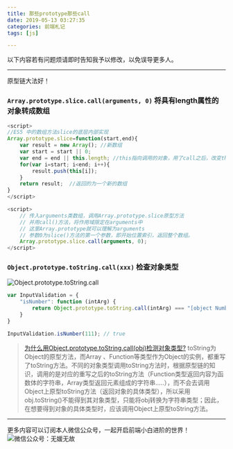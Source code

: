 ```yaml
---
title: 那些prototype那些call
date: 2019-05-13 03:27:35
categories: 前端札记
tags: [js]

---
```

以下内容若有问题烦请即时告知我予以修改，以免误导更多人。

---

原型链大法好！

<!-- more -->
### `Array.prototype.slice.call(arguments, 0)`  将具有length属性的对象转成数组



```javascript
<script>
//ES5 中的数组方法slice的底层内部实现
Array.prototype.slice=function(start,end){  
    var result = new Array(); //新数组
    var start = start || 0;
    var end = end || this.length; //this指向调用的对象，用了call之后，改变this的指向，指向传进来的对象
    for(var i=start; i<end; i++){
        result.push(this[i]);
    }
    return result;	//返回的为一个新的数组
}
</script>
```

``` javascript
<script>
    // 传入arguments类数组，调用Array.prototype.slice原型方法
    // 并用call()方法，将作用域限定在arguments中
    // 这里Array.prototype就可以理解为arguments
    // 参数0为slice()方法的第一个参数，即开始位置索引，返回整个数组。
    Array.prototype.slice.call(arguments, 0);
</script>
```

### `Object.prototype.toString.call(xxx)`  检查对象类型



![Object.prototype.toString.call](https://ws3.sinaimg.cn/large/006tKfTcgy1flaq2qoy21j309l06vjsa.jpg)

``` javascript
var InputValidation = {
    "isNumber": function (intArg) {
        return Object.prototype.toString.call(intArg) === "[object Number]";
    }
}

InputValidation.isNumber(111); // true
```

> [为什么用Object.prototype.toString.call(obj)检测对象类型?](https://www.cnblogs.com/youhong/p/6209054.html)
> toString为Object的原型方法，而Array 、Function等类型作为Object的实例，都重写了toString方法。不同的对象类型调用toString方法时，根据原型链的知识，调用的是对应的重写之后的toString方法（Function类型返回内容为函数体的字符串，Array类型返回元素组成的字符串.....），而不会去调用Object上原型toString方法（返回对象的具体类型），所以采用obj.toString()不能得到其对象类型，只能将obj转换为字符串类型；因此，在想要得到对象的具体类型时，应该调用Object上原型toString方法。


---
更多内容可以订阅本人微信公众号，一起开启前端小白进阶的世界！
![微信公众号：无媛无故](http://ww1.sinaimg.cn/large/006tNc79gy1g59sd1aky1j325s0m80xf.jpg)